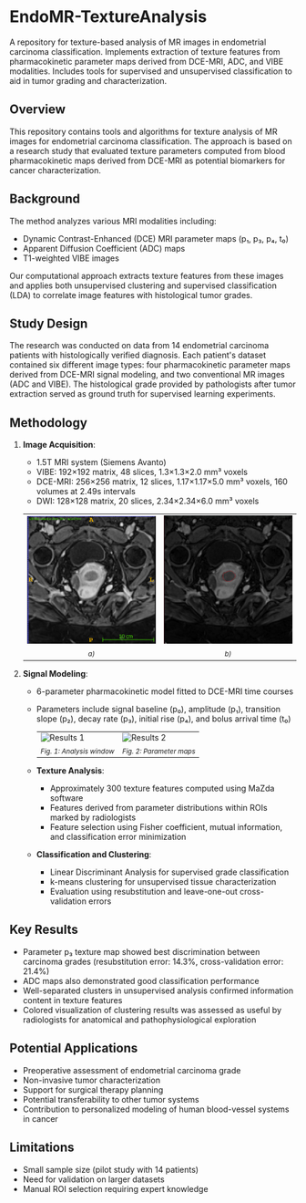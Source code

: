 
# EndoMR-TextureAnalysis
A repository for texture-based analysis of MR images in endometrial carcinoma classification. Implements extraction of texture features from pharmacokinetic parameter maps derived from DCE-MRI, ADC, and VIBE modalities. Includes tools for supervised and unsupervised classification to aid in tumor grading and characterization.

## Overview
This repository contains tools and algorithms for texture analysis of MR images for endometrial carcinoma classification. The approach is based on a research study that evaluated texture parameters computed from blood pharmacokinetic maps derived from DCE-MRI as potential biomarkers for cancer characterization.

## Background
The method analyzes various MRI modalities including:
- Dynamic Contrast-Enhanced (DCE) MRI parameter maps (p₁, p₃, p₄, t₀)
- Apparent Diffusion Coefficient (ADC) maps
- T1-weighted VIBE images

Our computational approach extracts texture features from these images and applies both unsupervised clustering and supervised classification (LDA) to correlate image features with histological tumor grades.

## Study Design
The research was conducted on data from 14 endometrial carcinoma patients with histologically verified diagnosis. Each patient's dataset contained six different image types: four pharmacokinetic parameter maps derived from DCE-MRI signal modeling, and two conventional MR images (ADC and VIBE). The histological grade provided by pathologists after tumor extraction served as ground truth for supervised learning experiments.

## Methodology
1. **Image Acquisition**: 
   - 1.5T MRI system (Siemens Avanto)
   - VIBE: 192×192 matrix, 48 slices, 1.3×1.3×2.0 mm³ voxels
   - DCE-MRI: 256×256 matrix, 12 slices, 1.17×1.17×5.0 mm³ voxels, 160 volumes at 2.49s intervals
   - DWI: 128×128 matrix, 20 slices, 2.34×2.34×6.0 mm³ voxels
  
   <table align="center">
     <tr>
       <td><img src="figs/fig1a.png" alt="Results 1"></td>
       <td><img src="figs/fig1b.png" alt="Results 2"></td>
     </tr>
     <tr>
       <td align="center"><i><span style="font-size:smaller;">a)</span></i></td>
       <td align="center"><i><span style="font-size:smaller;">b)</span></i></td>
     </tr>
   </table>

  


2. **Signal Modeling**:
   - 6-parameter pharmacokinetic model fitted to DCE-MRI time courses
   - Parameters include signal baseline (p₀), amplitude (p₁), transition slope (p₂), decay rate (p₃), initial rise (p₄), and bolus arrival time (t₀)
  
     <table align="center">
     <tr>
       <td><img src="figs/results1.png" alt="Results 1"></td>
       <td><img src="figs/results2.png" alt="Results 2"></td>
     </tr>
     <tr>
       <td align="center"><i><span style="font-size:smaller;">Fig. 1: Analysis window</span></i></td>
       <td align="center"><i><span style="font-size:smaller;">Fig. 2: Parameter maps</span></i></td>
     </tr>
   </table>

3. **Texture Analysis**:
   - Approximately 300 texture features computed using MaZda software
   - Features derived from parameter distributions within ROIs marked by radiologists
   - Feature selection using Fisher coefficient, mutual information, and classification error minimization

4. **Classification and Clustering**:
   - Linear Discriminant Analysis for supervised grade classification
   - k-means clustering for unsupervised tissue characterization
   - Evaluation using resubstitution and leave-one-out cross-validation errors

## Key Results
- Parameter p₃ texture map showed best discrimination between carcinoma grades (resubstitution error: 14.3%, cross-validation error: 21.4%)
- ADC maps also demonstrated good classification performance
- Well-separated clusters in unsupervised analysis confirmed information content in texture features
- Colored visualization of clustering results was assessed as useful by radiologists for anatomical and pathophysiological exploration

## Potential Applications
- Preoperative assessment of endometrial carcinoma grade
- Non-invasive tumor characterization
- Support for surgical therapy planning
- Potential transferability to other tumor systems
- Contribution to personalized modeling of human blood-vessel systems in cancer

## Limitations
- Small sample size (pilot study with 14 patients)
- Need for validation on larger datasets
- Manual ROI selection requiring expert knowledge
